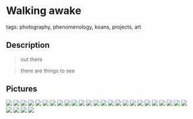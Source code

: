 
# Walking awake

tags: photography, phenomenology, koans, projects, art

## Description 

> out there

> there are things to see

## Pictures

![](../../../0x/8342f95862fc67633b73231562bae971)
![](../../../0x/0c93588ee6afca59a905cd0ac3b79d2a)
![](../../../0x/132792ba4998303b09782c99f3a5eac7)
![](../../../0x/272789dd12f55f8b32295caf60059c56)
![](../../../0x/64fdeabb993009e9ff5b9e84bfc9dde2)
![](../../../0x/78f9e3a75fe2aa098be10b03668223d1)
![](../../../0x/315a1a5c5791f7f6c89bc04243c23d95)
![](../../../0x/751e8dda830641a0bf905df6d614f23a)
![](../../../0x/5045b205dd4dcfeb342d8ca1ba9936aa)
![](../../../0x/31512e3e7c9fbfcfc75a10d6cbaf9cbb)
![](../../../0x/38124c2581a5106be9743e5a562abc7c)
![](../../../0x/43398d20d2db898bea8e257031ef226e)
![](../../../0x/5284c7370836f4f9b3e1311b6c342ace)
![](../../../0x/505b9e95ff03425e719abd1a9beaa9c6)
![](../../../0x/80aacf5beb9cde356115d2b35a8cb52c)
![](../../../0x/83bd15279e0dc44d9fd5d41159f2e703)
![](../../../0x/3531f07a9837beb9ce0ce883b5283889)
![](../../../0x/77dd3a0e1e36d0b81f52e4fe9c1d5b39)
![](../../../0x/0d8364ce41f0ee072bf9774351a1b4df)
![](../../../0x/2f762a5c43719094f399c0a153d71456)
![](../../../0x/6c6627b2f7dc484ef3a7128f791151e5)
![](../../../0x/7ceb8bd83cfcd609b75ebea22b4cd6b1)
![](../../../0x/6dc656d034f7fa7f0a603c26b4cbcd34)
![](../../../0x/9d8e51b502ad9f12be8fe386370c695f)
![](../../../0x/9f1185dff86e7d7ab6a521d6356fc08e)
![](../../../0x/11bd08b5924b325d3af226cf0fedc427)
![](../../../0x/34b1009448706c40d6683b08058a4a3b)
![](../../../0x/40aa9f246233ab55459878b24d836ada)
![](../../../0x/41b5b3e5fe52a6ef55d03d17e3a2b6ae)